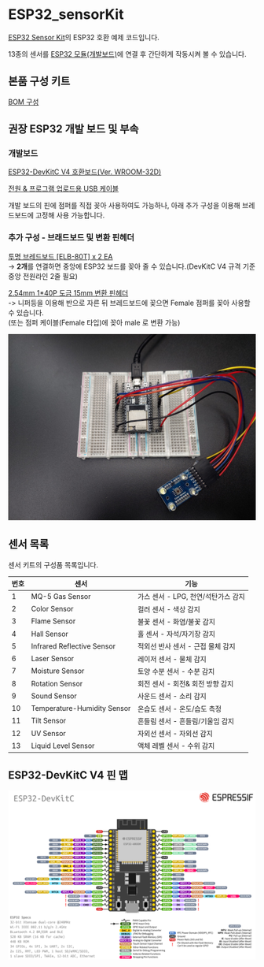 # ESP32_sensorKit
  
[ESP32 Sensor Kit](https://www.eleparts.co.kr/EPXDPVYB)의 ESP32 호환 예제 코드입니다.  
  
13종의 센서를 [ESP32 모듈(개발보드)](https://www.eleparts.co.kr/goods/catalog?code=001700360007)에 연결 후 간단하게 작동시켜 볼 수 있습니다.  

## 본품 구성 키트  
  
[BOM 구성](https://www.eleparts.co.kr/bom/share?pj_seq=UP3ORZ196&hseq=BB8R8PD3)  
  
## 권장 ESP32 개발 보드 및 부속  
  
### 개발보드  

[ESP32-DevKitC V4 호환보드(Ver. WROOM-32D)](https://www.eleparts.co.kr/goods/view?no=12671127)  

[전원 & 프로그램 업로드용 USB 케이블](https://www.eleparts.co.kr/goods/catalog?&code=005100060013&node_id=343027&overseas=Y&sort=&_=1687221600766)

개발 보드의 핀에 점퍼를 직접 꽂아 사용하여도 가능하나, 아래 추가 구성을 이용해 브레드보드에 고정해 사용 가능합니다.  

### 추가 구성 - 브래드보드 및 변환 핀헤더  

[투명 브레드보드 [ELB-80T] x 2 EA](https://www.eleparts.co.kr/goods/view?no=12154)  
-> **2개**를 연결하면 중앙에 ESP32 보드를 꽂아 줄 수 있습니다.(DevKitC V4 규격 기준 중앙 전원라인 2줄 필요)  

[2.54mm 1*40P 도금 15mm 변환 핀헤더](https://www.eleparts.co.kr/goods/view?no=12534571)  
-> 니퍼등을 이용해 반으로 자른 뒤 브레드보드에 꽂으면 Female 점퍼를 꽂아 사용할 수 있습니다.  
(또는 점퍼 케이블(Female 타입)에 꽂아 male 로 변환 가능)  

![브레드보드 2EA 사용 샘플 이미지](https://raw.githubusercontent.com/eleparts/ESP32_sensorKit/main/image/sample_01.jpg)
  
## 센서 목록  

센서 키트의 구성품 목록입니다.  

|번호       | 센서                           | 기능                                |
|-----------|-------------------------------|-------------------------------------|
|1          |MQ-5 Gas Sensor                | 가스 센서 - LPG, 천연/석탄가스 감지   |
|2          |Color Sensor                   | 컬러 센서 - 색상 감지                 |
|3          |Flame Sensor	                | 불꽃 센서 - 화염/불꽃 감지            |
|4          |Hall Sensor                    | 홀 센서 - 자석/자기장 감지            |
|5          |Infrared Reflective Sensor	    | 적외선 반사 센서 - 근접 물체 감지     |
|6          |Laser Sensor	                | 레이저 센서 - 물체 감지               |
|7          |Moisture Sensor                | 토양 수분 센서 - 수분 감지            |
|8          |Rotation Sensor                | 회전 센서 - 회전& 회전 방향 감지      |
|9          |Sound Sensor	                | 사운드 센서 - 소리 감지               |
|10         |Temperature-Humidity Sensor	| 온습도 센서 - 온도/습도 측정          |
|11         |Tilt Sensor                    | 흔들림 센서 - 흔들림/기울임 감지      |
|12         |UV Sensor                      | 자외선 센서 - 자외선 감지             |
|13         |Liquid Level Sensor	        | 액체 레벨 센서 - 수위 감지            |
  
## ESP32-DevKitC V4 핀 맵

![ESP32-DevKitC V4 Pin map](https://raw.githubusercontent.com/eleparts/ESP32_sensorKit/main/image/esp32-devkitC-v4-pinout.png)